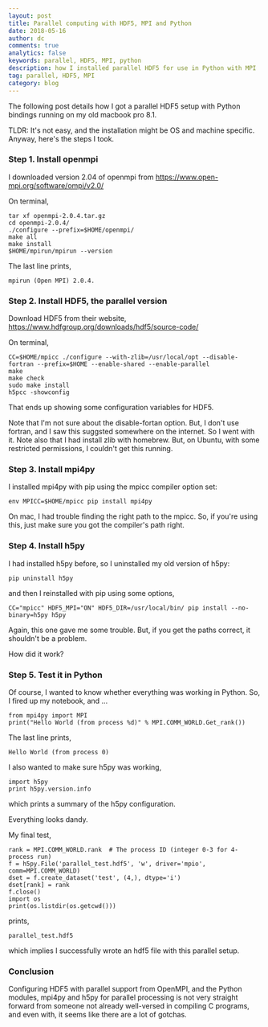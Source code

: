 ```yaml
---
layout: post
title: Parallel computing with HDF5, MPI and Python
date: 2018-05-16
author: dc
comments: true
analytics: false
keywords: parallel, HDF5, MPI, python
description: how I installed parallel HDF5 for use in Python with MPI
tag: parallel, HDF5, MPI
category: blog
---
```



The following post details how I got a parallel HDF5 setup with Python bindings running on my old macbook pro 8.1. 

TLDR: It's not easy, and the installation might be OS and machine specific. Anyway, here's the steps I took.

### Step 1. Install openmpi

I downloaded version 2.04 of openmpi from https://www.open-mpi.org/software/ompi/v2.0/

On terminal, 
```
tar xf openmpi-2.0.4.tar.gz
cd openmpi-2.0.4/
./configure --prefix=$HOME/openmpi/
make all
make install
$HOME/mpirun/mpirun --version
```
The last line prints,
```
mpirun (Open MPI) 2.0.4.
```

### Step 2. Install HDF5, the parallel version

Download HDF5 from their website, https://www.hdfgroup.org/downloads/hdf5/source-code/

On terminal,
```
CC=$HOME/mpicc ./configure --with-zlib=/usr/local/opt --disable-fortran --prefix=$HOME --enable-shared --enable-parallel
make
make check
sudo make install
h5pcc -showconfig
```
That ends up showing some configuration variables for HDF5.

Note that I'm not sure about the disable-fortan option. But, I don't use fortran, and I saw this suggsted somewhere on the internet. So I went with it. Note also that I had install zlib with homebrew. But, on Ubuntu, with some restricted permissions, I couldn't get this running.

### Step 3. Install mpi4py

I installed mpi4py with pip using the mpicc compiler option set:
```
env MPICC=$HOME/mpicc pip install mpi4py
```
On mac, I had trouble finding the right path to the mpicc. So, if you're using this, just make sure you got the compiler's path right.

### Step 4. Install h5py

I had installed h5py before, so I uninstalled my old version of h5py:
```
pip uninstall h5py
```
and then I reinstalled with pip using some options, 
```
CC="mpicc" HDF5_MPI="ON" HDF5_DIR=/usr/local/bin/ pip install --no-binary=h5py h5py
```
Again, this one gave me some trouble. But, if you get the paths correct, it shouldn't be a problem. 

How did it work?

### Step 5. Test it in Python

Of course, I wanted to know whether everything was working in Python. So, I fired up my notebook, and ... 
```
from mpi4py import MPI
print("Hello World (from process %d)" % MPI.COMM_WORLD.Get_rank())
```
The last line prints, 
```
Hello World (from process 0)
```
I also wanted to make sure h5py was working, 
```
import h5py
print h5py.version.info
```
which prints a summary of the h5py configuration. 

Everything looks dandy.

My final test,
```
rank = MPI.COMM_WORLD.rank  # The process ID (integer 0-3 for 4-process run)
f = h5py.File('parallel_test.hdf5', 'w', driver='mpio', comm=MPI.COMM_WORLD)
dset = f.create_dataset('test', (4,), dtype='i')
dset[rank] = rank
f.close()
import os
print(os.listdir(os.getcwd()))
```
prints,
```
parallel_test.hdf5
```
which implies I successfully wrote an hdf5 file with this parallel setup. 

### Conclusion

Configuring HDF5 with parallel support from OpenMPI, and the Python modules, mpi4py and h5py for parallel processing is not very straight forward from someone not already well-versed in compiling C programs, and even with, it seems like there are a lot of gotchas. 

